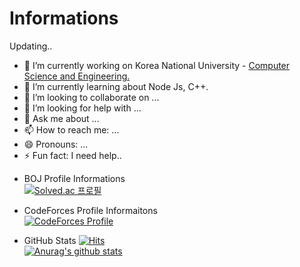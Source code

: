  # Informations
 Updating..
 
- 🔭 I’m currently working on Korea National University - [Computer Science and Engineering.](https://computer.knu.ac.kr/main/)
- 🌱 I’m currently learning about Node Js, C++.
- 👯 I’m looking to collaborate on ...
- 🤔 I’m looking for help with ...
- 💬 Ask me about ...
- 📫 How to reach me: ...
- 😄 Pronouns: ...
- ⚡ Fun fact: I need help.. 
 
* BOJ Profile Informations   
[![Solved.ac
프로필](http://mazassumnida.wtf/api/v2/generate_badge?boj=jjun3511)](https://solved.ac/jjun3511)

 * CodeForces Profile Informaitons   
[![CodeForces Profile](https://cf.leed.at?id=jjun6912)](https://codeforces.com/profile/jjun6912)

* GitHub Stats  [![Hits](https://hits.seeyoufarm.com/api/count/incr/badge.svg?url=https%3A%2F%2Fgithub.com%2FF-hiller&count_bg=%2379C83D&title_bg=%23555555&icon=&icon_color=%23E7E7E7&title=hits&edge_flat=false)](https://hits.seeyoufarm.com)   
 [![Anurag's github stats](https://github-readme-stats.vercel.app/api?username=F-hiller)](https://github.com/anuraghazra/github-readme-stats)


